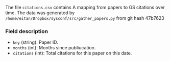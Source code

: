 The file `citations.csv` contains A mapping from papers to GS citations over time.
The data was generated by `/home/eitan/Dropbox/sysconf/src/gather_papers.py` from git hash 47b7623


### Field description

  * `key` (string): Paper ID.
  * `months` (int): Months since publiucation.
  * `citations` (int): Total citations for this paper on this date.

